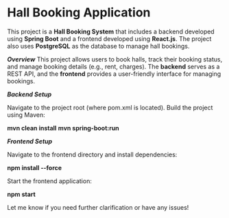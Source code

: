 # Hall Booking Application

This project is a **Hall Booking System** that includes a backend developed using **Spring Boot** and a frontend developed using **React.js**. The project also uses **PostgreSQL** as the database to manage hall bookings.

***Overview***
This project allows users to book halls, track their booking status, and manage booking details (e.g., rent, charges). The **backend** serves as a REST API, and the **frontend** provides a user-friendly interface for managing bookings.


***Backend Setup***

Navigate to the project root (where pom.xml is located).
Build the project using Maven:

**mvn clean install**
**mvn spring-boot:run**

***Frontend Setup***

Navigate to the frontend directory and install dependencies:

**npm install --force**

Start the frontend application:

**npm start**


Let me know if you need further clarification or have any issues!
